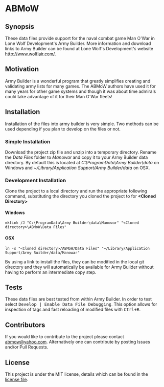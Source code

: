 # ABMoW

## Synopsis

These data files provide support for the naval combat game Man O'War in Lone Wolf Development's Army Builder.  More information and download links to Army Builder can be found at Lone Wolf's Development's website <http://www.wolflair.com/>.

## Motivation

Army Builder is a wonderful program that greatly simplifies creating and validating army lists for many games.  The ABMoW authors have used it for many years for other game systems and though it was about time admirals could take advantage of it for their Man O'War  fleets!

## Installation

Installation of the files into army builder is very simple. Two methods can be used depending if you plan to develop on the files or not.

### Simple Installation
Download the project zip file and unzip into a temporary directory.  Rename the *Data Files* folder to *Manowar* and copy it to your Army Builder data directory.  By default this is located at *C:\ProgramData\Army Builder\data* on Windows and *~/Library/Application Support/Army Builder/data* on OSX.

### Development Installation
Clone the project to a local directory and run the appropriate following command, substituting the directory you cloned the project to for **\<Cloned Directory\>**

#### Windows
    mklink /J "C:\ProgramData\Army Builder\data\Manowar" "<Cloned directory>\ABMoW\Data Files"

#### OSX

    ln -s "<Cloned directory>/ABMoW/Data Files" "~/Library/Application Support/Army Builder/data/Manowar"

By using a link to install the files, they can be modified in the local git directory and they will automatically be available for Army Builder without having to perform an intermediate copy step.

## Tests

These data files are best tested from within Army Builder. In order to test select <kbd>Develop | Enable Data File Debugging</kbd>. This option allows for inspection of tags and fast reloading of modified files with <kbd><kbd>Ctrl</kbd>+<kbd>R</kbd></kbd>.

## Contributors

If you would like to contribute to the project please contact <abmow@yahoo.com>.  Alternatively one can contribute by posting Issues and/or Pull Requests.

## License

This project is under the MIT license, details which can be found in the [license file](LICENSE).
